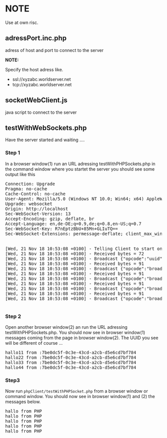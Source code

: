 
# NOTE


Use at own risc. 

## adressPort.inc.php

adress of host and port to connect to the server

<b>NOTE:</b>

Specify the host adress like.
<ul>
<li> ssl://xyzabc.worldserver.net   
<li> tcp://xyzabc.worldserver.net
</ul>  

## socketWebClient.js

java script to connect to the server 

## testWithWebSockets.php

Have the server started and waiting ....

### Step 1

In a browser window(1) run an URL adressing  testWithPHPSockets.php
in the command window  where you startet the server you should see some output
like this 

<pre>
Connection: Upgrade
Pragma: no-cache
Cache-Control: no-cache
User-Agent: Mozilla/5.0 (Windows NT 10.0; Win64; x64) AppleWebKit/537.36 (KHTML, like Gecko) Chrome/70.0.3538.67 Safari/537.36
Upgrade: websocket
Origin: http://localhost
Sec-WebSocket-Version: 13
Accept-Encoding: gzip, deflate, br
Accept-Language: en,de-DE;q=0.9,de;q=0.8,en-US;q=0.7
Sec-WebSocket-Key: R7nEptzBbU+85Mn+GLIuTQ==
Sec-WebSocket-Extensions: permessage-deflate; client_max_window_bits


[Wed, 21 Nov 18 10:53:08 +0100] - Telling Client to start on  #12
[Wed, 21 Nov 18 10:53:08 +0100] - Received bytes = 72
[Wed, 21 Nov 18 10:53:08 +0100] - Broadcast {"opcode":"uuid","message":"538e3fba-9a85-4ac4-b495-f688eeaa6267"}
[Wed, 21 Nov 18 10:53:08 +0100] - Received bytes = 91
[Wed, 21 Nov 18 10:53:08 +0100] - Broadcast {"opcode":"broadcast","message":"hallo11 from :538e3fba-9a85-4ac4-b495-f688eeaa6267"}
[Wed, 21 Nov 18 10:53:08 +0100] - Received bytes = 91
[Wed, 21 Nov 18 10:53:08 +0100] - Broadcast {"opcode":"broadcast","message":"hallo22 from :538e3fba-9a85-4ac4-b495-f688eeaa6267"}
[Wed, 21 Nov 18 10:53:08 +0100] - Received bytes = 91
[Wed, 21 Nov 18 10:53:08 +0100] - Broadcast {"opcode":"broadcast","message":"hallo33 from :538e3fba-9a85-4ac4-b495-f688eeaa6267"}
[Wed, 21 Nov 18 10:53:08 +0100] - Received bytes = 91
[Wed, 21 Nov 18 10:53:08 +0100] - Broadcast {"opcode":"broadcast","message":"hallo44 from :538e3fba-9a85-4ac4-b495-f688eeaa6267"}

</pre>

### Step 2

Open another browser window(2) an run the URL adressing  testWithPHPSockets.php.
You should now see in browser window(1) messages coming from the page in browser window(2).
The UUID you see will be different of course ...

<pre>
hallo11 from :7be0dc5f-0c3e-43cd-a2cb-d5e6cd7bf784
hallo22 from :7be0dc5f-0c3e-43cd-a2cb-d5e6cd7bf784
hallo33 from :7be0dc5f-0c3e-43cd-a2cb-d5e6cd7bf784
hallo44 from :7be0dc5f-0c3e-43cd-a2cb-d5e6cd7bf784
</pre>

### Step3

Now run <code>phpClient/testWithPHPSocket.php</code> from a browser window or command window.
You should now see in browser window(1) and (2) the messages below.

<pre>
hallo from PHP
hallo from PHP
hallo from PHP
hallo from PHP
hallo from PHP
</pre>